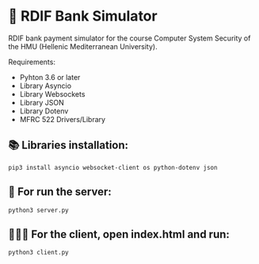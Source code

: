 # 🏦 RDIF Bank Simulator
RDIF bank payment simulator for the course Computer System Security of the HMU (Hellenic Mediterranean University).

Requirements:
- Pyhton 3.6 or later
- Library Asyncio
- Library Websockets
- Library JSON
- Library Dotenv
- MFRC 522 Drivers/Library


## 📚 Libraries installation: 
```
pip3 install asyncio websocket-client os python-dotenv json
```


## 🚀 For run the server:
```
python3 server.py
```


## 👨🏻‍💻 For the client, open index.html and run:
```
python3 client.py
```
